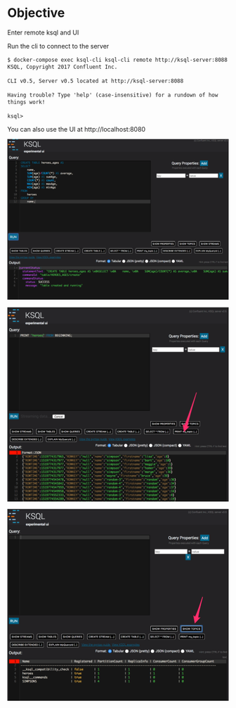 # Objective 

Enter remote ksql and UI

Run the cli to connect to the server

```
$ docker-compose exec ksql-cli ksql-cli remote http://ksql-server:8088
KSQL, Copyright 2017 Confluent Inc.

CLI v0.5, Server v0.5 located at http://ksql-server:8088

Having trouble? Type 'help' (case-insensitive) for a rundown of how things work!

ksql>
```

You can also use the UI at http://localhost:8080

![editor](./editor.png "Editor")

![Live topic data](./live_topic_data.png "Live Topic Data")

![Show topics](./show_topics.png "Show topics")
